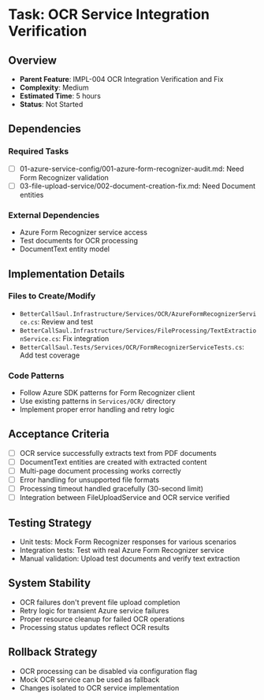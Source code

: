 # Task: OCR Service Integration Verification

## Overview
- **Parent Feature**: IMPL-004 OCR Integration Verification and Fix
- **Complexity**: Medium
- **Estimated Time**: 5 hours
- **Status**: Not Started

## Dependencies
### Required Tasks
- [ ] 01-azure-service-config/001-azure-form-recognizer-audit.md: Need Form Recognizer validation
- [ ] 03-file-upload-service/002-document-creation-fix.md: Need Document entities

### External Dependencies
- Azure Form Recognizer service access
- Test documents for OCR processing
- DocumentText entity model

## Implementation Details
### Files to Create/Modify
- `BetterCallSaul.Infrastructure/Services/OCR/AzureFormRecognizerService.cs`: Review and test
- `BetterCallSaul.Infrastructure/Services/FileProcessing/TextExtractionService.cs`: Fix integration
- `BetterCallSaul.Tests/Services/OCR/FormRecognizerServiceTests.cs`: Add test coverage

### Code Patterns
- Follow Azure SDK patterns for Form Recognizer client
- Use existing patterns in `Services/OCR/` directory
- Implement proper error handling and retry logic

## Acceptance Criteria
- [ ] OCR service successfully extracts text from PDF documents
- [ ] DocumentText entities are created with extracted content
- [ ] Multi-page document processing works correctly
- [ ] Error handling for unsupported file formats
- [ ] Processing timeout handled gracefully (30-second limit)
- [ ] Integration between FileUploadService and OCR service verified

## Testing Strategy
- Unit tests: Mock Form Recognizer responses for various scenarios
- Integration tests: Test with real Azure Form Recognizer service
- Manual validation: Upload test documents and verify text extraction

## System Stability
- OCR failures don't prevent file upload completion
- Retry logic for transient Azure service failures
- Proper resource cleanup for failed OCR operations
- Processing status updates reflect OCR results

## Rollback Strategy
- OCR processing can be disabled via configuration flag
- Mock OCR service can be used as fallback
- Changes isolated to OCR service implementation
